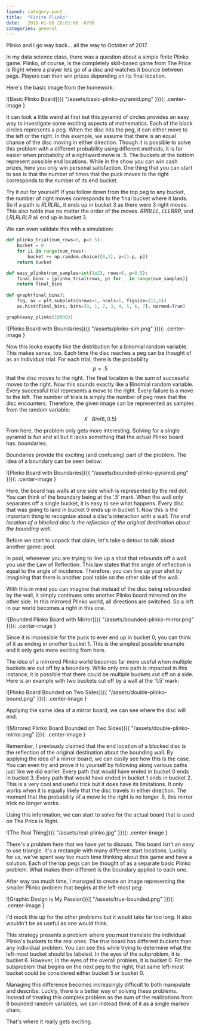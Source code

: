 ```yaml
---
layout: category-post
title:  "Finite Plinko"
date:   2018-01-08 20:01:00 -0700
categories: general
---
```


Plinko and I go way back... all the way to October of 2017.  

In my data science class, there was a question about a simple finite Plinko game.  Plinko, of course, is the completely skill-based game from The Price is Right where a player lets go of a disc and watches it bounce between pegs.  Players can then win prizes depending on its final location.

Here's the basic image from the homework:

![Basic Plinko Board]({{ "/assets/basic-plinko-pyramid.png" }}){: .center-image } 

It can look a little weird at first but this pyramid of circles provides an easy way to investigate some exciting aspects of mathematics.  Each of the black circles represents a peg.  When the disc hits the peg, it can either move to the left or the right.  In this example, we assume that there is an equal chance of the disc moving in either direction.  Though it is possible to solve this problem with a different probability using different methods, it is far easier when probability of a rightward move is .5.  The buckets at the bottom represent possible end locations.  While in the show you can win cash prizes, here you only win personal satisfaction.  One thing that you can start to see is that the number of times that the puck moves to the right corresponds to the number of its end bucket.

Try it out for yourself!  If you follow down from the top peg to any bucket, the number of right moves corresponds to the final bucket where it lands.  So if a path is _RLRLRL_, it ends up in bucket 3 as there were 3 right moves.  This also holds true no matter the order of the moves.  _RRRLLL_, _LLLRRR_, and _LRLRLRLR_ all end up in bucket 3.

We can even validate this with a simulation:

```python
def plinko_trial(num_rows=6, p=0.5):
    bucket = 0 
    for ii in range(num_rows):
        bucket += np.random.choice([0,1], p=[1-p, p])
    return bucket

def easy_plinko(num_samples=int(1e2), rows=6, p=0.5):
    final_bins = [plinko_trial(rows, p) for _ in range(num_samples)]
    return final_bins
    
def graph(final_bins):
    fig, ax = plt.subplots(nrows=1, ncols=1, figsize=(12,6))
    ax.hist(final_bins, bins=[0, 1, 2, 3, 4, 5, 6, 7], normed=True)

graph(easy_plinko(10000))
```

![Plinko Board with Boundaries]({{ "/assets/plinko-sim.png" }}){: .center-image } 

Now this looks exactly like the distribution for a binomial random variable.  This makes sense, too.  Each time the disc reaches a peg can be thought of as an individual trial.  For each trial, there is the probability $$p=.5$$ that the disc moves to the right.  The final location is the sum of successful moves to the right.  Now this sounds exactly like a Binomial random variable.  Every successful trial represents a move to the right.  Every failure is a move to the left.  The number of trials is simply the number of peg rows that the disc encounters.  Therefore, the given image can be represented as samples from the random variable: $$X \text{ ~ } Bin(6, 0.5)$$

From here, the problem only gets more interesting.  Solving for a single pyramid is fun and all but it lacks something that the actual Plinko board has: boundaries.

Boundaries provide the exciting (and confusing) part of the problem.  The idea of a boundary can be seen below:

![Plinko Board with Boundaries]({{ "/assets/bounded-plinko-pyramid.png" }}){: .center-image } 

Here, the board has walls at one side which is represented by the red dot.  You can think of the boundary being at the ‘.5’ mark.  When the wall only separates off a single bucket, it is easy to see what happens.  Every disc that was going to land in bucket 0 ends up in bucket 1.  Now this is the important thing to recognize about a disc's interaction with a wall:  _The end location of a blocked disc is the reflection of the original destination about the bounding wall._

Before we start to unpack that claim, let's take a detour to talk about another game: pool.

In pool, whenever you are trying to line up a shot that rebounds off a wall you use the Law of Reflection.   This law states that the angle of reflection is equal to the angle of incidence.  Therefore, you can line up your shot by imagining that there is another pool table on the other side of the wall.  

With this in mind you can imagine that instead of the disc being rebounded by the wall, it simply continues onto another Plinko board mirrored on the other side.  In this mirrored Plinko world, all directions are switched.  So a left in our world becomes a right in this one.

![Bounded Plinko Board with Mirror]({{ "/assets/bounded-plinko-mirror.png" }}){: .center-image } 

Since it is impossible for the puck to ever end up in bucket 0, you can think of it as ending in _another_ bucket 1.  This is the simplest possible example and it only gets more exciting from here. 

The idea of a mirrored Plinko world becomes far more useful when multiple buckets are cut off by a boundary.  While only one path is impacted in this instance, it is possible that there could be multiple buckets cut off on a side.  Here is an example with two buckets cut off by a wall at the ‘1.5’ mark:

![Plinko Board Bounded on Two Sides]({{ "/assets/double-plinko-bound.png" }}){: .center-image } 

Applying the same idea of a mirror board, we can see where the disc will end.

![Mirrored Plinko Board Bounded on Two Sides]({{ "/assets/double-plinko-mirror.png" }}){: .center-image } 

Remember, I previously claimed that the end location of a blocked disc is the reflection of the original destination about the bounding wall.  By applying the idea of a mirror board, we can easily see how this is the case.  You can even try and prove it to yourself by following along various paths just like we did earlier.  Every path that would have ended in bucket 0 ends in bucket 3.  Every path that would have ended in bucket 1 ends in bucket 2.  This is a very cool and useful trick but it does have its limitations.  It only works when it is equally likely that the disc travels in either direction.  The moment that the probability of a move to the right is no longer .5, this mirror trick no longer works.

Using this information, we can start to solve for the actual board that is used on The Price is Right.

![The Real Thing]({{ "/assets/real-plinko.jpg" }}){: .center-image } 

There's a problem here that we have yet to discuss.  This board isn't an easy to use triangle.  It's a rectangle with many different start locations.  Luckily for us, we've spent way too much time thinking about this game and have a solution.  Each of the top pegs can be thought of as a separate basic Plinko problem.  What makes them different is the boundary applied to each one.

After way too much time, I managed to create an image representing the smaller Plinko problem that begins at the left-most peg:

![Graphic Design is My Passion]({{ "/assets/true-bounded.png" }}){: .center-image } 

I'd mock this up for the other problems but it would take far too long.  It also wouldn't be as useful as one would think.  

This strategy presents a problem where you must translate the individual Plinko's buckets to the real ones.  The _true_ board has different buckets than any individual problem.  You can see this while trying to determine what the left-most bucket should be labeled.  In the eyes of the subproblem, it is bucket 6.  However, in the eyes of the overall problem, it is bucket 0.  For the subproblem that begins on the next peg to the right, that same left-most bucket could be considered either bucket 5 or bucket 0.

Managing this difference becomes increasingly difficult to both manipulate and describe.  Luckly, there is a better way of solving these problems.  Instead of treating this complex problem as the sum of the realizations from 8 bounded random variables, we can instead think of it as a single markov chain.

That's where it really gets exciting.

<script type="text/javascript" async
  src="https://cdnjs.cloudflare.com/ajax/libs/mathjax/2.7.2/MathJax.js?config=TeX-MML-AM_CHTML">
</script>